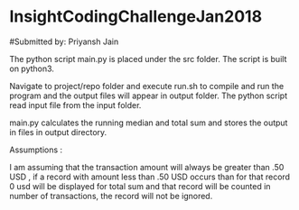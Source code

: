 # InsightCodingChallengeJan2018

#Submitted by: Priyansh Jain

The python script main.py is placed under the src folder. The script is built on python3.


Navigate to project/repo folder and execute run.sh to compile and run the program and the output files will appear in output folder.
The python script read input file from the input folder.


main.py calculates the running median and total sum and stores the output in files in output directory.


Assumptions :

I am assuming that the transaction amount will always be greater than .50 USD , if a record with amount less than .50 USD occurs than for that record 0 usd will be displayed for total sum and that record will be counted in number of transactions, the record will not be ignored.



